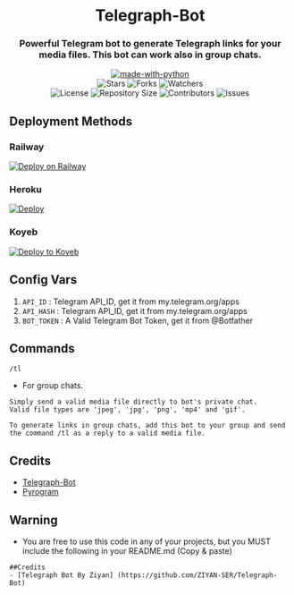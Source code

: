 <h1 align= center>Telegraph-Bot</h1>
<h3 align = center>Powerful Telegram bot to generate Telegraph links for your media files. This bot can work also in group chats.</h3>
<p align="center">
<a href="https://python.org"><img src="http://forthebadge.com/images/badges/made-with-python.svg" alt="made-with-python"></a>
<br>
    <img src="https://img.shields.io/github/stars/ZIYAN-SER/Telegraph-Bot?style=for-the-badge&color=yellow" alt="Stars">
    <img src="https://img.shields.io/github/forks/ZIYAN-SER/Telegraph-Bot?style=for-the-badge&color=green" alt="Forks">
    <img src="https://img.shields.io/github/watchers/ZIYAN-SER/Telegraph-Bot?style=for-the-badge&color=yellow" alt="Watchers"> <br>
    <img src="https://img.shields.io/github/license/ZIYAN-SER/Telegraph-Bot?style=for-the-badge&color=green" alt="License">
    <img src="https://img.shields.io/github/repo-size/ZIYAN-SER/Telegraph-Bot?style=for-the-badge&color=yellow" alt="Repository Size">
    <img src="https://img.shields.io/github/contributors/ZIYAN-SER/Telegraph-Bot?style=for-the-badge&color=green" alt="Contributors">
    <img src="https://img.shields.io/github/issues/ZIYAN-SER/Telegraph-Bot?style=for-the-badge&color=yellow" alt="Issues">
</p>  

## Deployment Methods

### Railway
[![Deploy on Railway](https://railway.app/button.svg)](https://railway.app/new/template/Xa6CLa?referralCode=RIPPERBOT)
### Heroku
[![Deploy](https://www.herokucdn.com/deploy/button.svg)](https://heroku.com/deploy?template=https://github.com/ZIYAN-SER/Telegraph-Bot)
### Koyeb
<a target="_blank" href="https://app.koyeb.com/deploy?type=git&repository=github.com/DX-MODS/Telegraph-Bot&branch=master&name=telegraphbot"><img alt="Deploy to Koyeb" src="https://binbashbanana.github.io/deploy-buttons/buttons/remade/koyeb.svg"></a>
## Config Vars
1. `API_ID` : Telegram API_ID, get it from my.telegram.org/apps
2. `API_HASH` : Telegram API_ID, get it from my.telegram.org/apps
3. `BOT_TOKEN` : A Valid Telegram Bot Token, get it from @Botfather

## Commands

  `/tl`

- For group chats.
```
Simply send a valid media file directly to bot's private chat.
Valid file types are 'jpeg', 'jpg', 'png', 'mp4' and 'gif'.

To generate links in group chats, add this bot to your group and send the command /tl as a reply to a valid media file.
```
## Credits
- [Telegraph-Bot](https://github.com/ZIYAN-SER)
- [Pyrogram](https://github.com/pyrogram/pyrogram)

## Warning

- You are free to use this code in any of your projects, but you MUST include the following in your README.md (Copy & paste)
```
##Credits
- [Telegraph Bot By Ziyan] (https://github.com/ZIYAN-SER/Telegraph-Bot)
```
